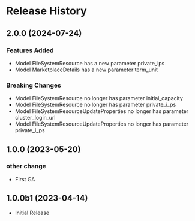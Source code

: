# Release History

## 2.0.0 (2024-07-24)

### Features Added

  - Model FileSystemResource has a new parameter private_ips
  - Model MarketplaceDetails has a new parameter term_unit

### Breaking Changes

  - Model FileSystemResource no longer has parameter initial_capacity
  - Model FileSystemResource no longer has parameter private_i_ps
  - Model FileSystemResourceUpdateProperties no longer has parameter cluster_login_url
  - Model FileSystemResourceUpdateProperties no longer has parameter private_i_ps

## 1.0.0 (2023-05-20)

### other change

  - First GA

## 1.0.0b1 (2023-04-14)

* Initial Release
